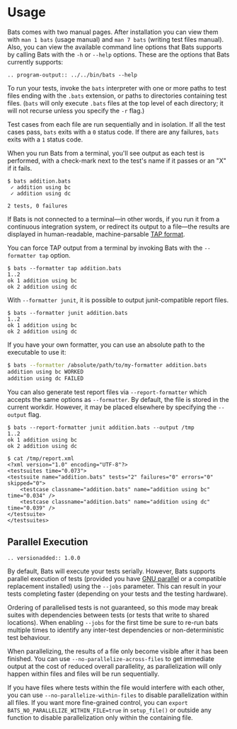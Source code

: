 # Usage

Bats comes with two manual pages. After installation you can view them with `man
1 bats` (usage manual) and `man 7 bats` (writing test files manual). Also, you
can view the available command line options that Bats supports by calling Bats
with the `-h` or `--help` options. These are the options that Bats currently
supports:

```eval_rst
.. program-output:: ../../bin/bats --help
```

To run your tests, invoke the `bats` interpreter with one or more paths to test
files ending with the `.bats` extension, or paths to directories containing test
files. (`bats` will only execute `.bats` files at the top level of each
directory; it will not recurse unless you specify the `-r` flag.)

Test cases from each file are run sequentially and in isolation. If all the test
cases pass, `bats` exits with a `0` status code. If there are any failures,
`bats` exits with a `1` status code.

When you run Bats from a terminal, you'll see output as each test is performed,
with a check-mark next to the test's name if it passes or an "X" if it fails.

```text
$ bats addition.bats
 ✓ addition using bc
 ✓ addition using dc

2 tests, 0 failures
```

If Bats is not connected to a terminal—in other words, if you run it from a
continuous integration system, or redirect its output to a file—the results are
displayed in human-readable, machine-parsable [TAP format][tap-format].

You can force TAP output from a terminal by invoking Bats with the `--formatter tap`
option.

```text
$ bats --formatter tap addition.bats
1..2
ok 1 addition using bc
ok 2 addition using dc
```

With `--formatter junit`, it is possible
to output junit-compatible report files.

```text
$ bats --formatter junit addition.bats
1..2
ok 1 addition using bc
ok 2 addition using dc
```

If you have your own formatter, you can use an absolute path to the executable
to use it:

```bash
$ bats --formatter /absolute/path/to/my-formatter addition.bats
addition using bc WORKED
addition using dc FAILED
```

You can also generate test report files via `--report-formatter` which accepts
the same options as `--formatter`. By default, the file is stored in the current
workdir. However, it may be placed elsewhere by specifying the `--output` flag.

```text
$ bats --report-formatter junit addition.bats --output /tmp
1..2
ok 1 addition using bc
ok 2 addition using dc

$ cat /tmp/report.xml
<?xml version="1.0" encoding="UTF-8"?>
<testsuites time="0.073">
<testsuite name="addition.bats" tests="2" failures="0" errors="0" skipped="0">
    <testcase classname="addition.bats" name="addition using bc" time="0.034" />
    <testcase classname="addition.bats" name="addition using dc" time="0.039" />
</testsuite>
</testsuites>
```

## Parallel Execution

```eval_rst
.. versionadded:: 1.0.0
```

By default, Bats will execute your tests serially. However, Bats supports
parallel execution of tests (provided you have [GNU parallel][gnu-parallel] or
a compatible replacement installed) using the `--jobs` parameter. This can
result in your tests completing faster (depending on your tests and the testing
hardware).

Ordering of parallelised tests is not guaranteed, so this mode may break suites
with dependencies between tests (or tests that write to shared locations). When
enabling `--jobs` for the first time be sure to re-run bats multiple times to
identify any inter-test dependencies or non-deterministic test behaviour.

When parallelizing, the results of a file only become visible after it has been finished.
You can use `--no-parallelize-across-files` to get immediate output at the cost of reduced
overall parallelity, as parallelization will only happen within files and files will be run
sequentially.

If you have files where tests within the file would interfere with each other, you can use
`--no-parallelize-within-files` to disable parallelization within all files.
If you want more fine-grained control, you can `export BATS_NO_PARALLELIZE_WITHIN_FILE=true` in `setup_file()`
or outside any function to disable parallelization only within the containing file.

[tap-format]: https://testanything.org
[gnu-parallel]: https://www.gnu.org/software/parallel/
